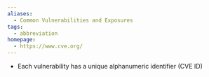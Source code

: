 ```yaml
---
aliases:
  - Common Vulnerabilities and Exposures
tags:
  - abbreviation
homepage:
  - https://www.cve.org/
---
```

- Each vulnerability has a unique alphanumeric identifier (CVE ID)